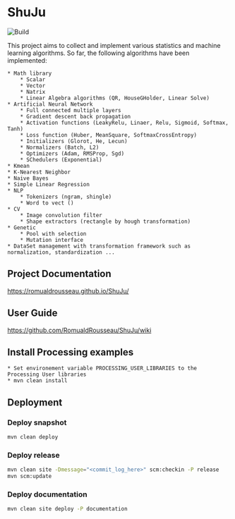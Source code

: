 # ShuJu
![Build](https://github.com/RomualdRousseau/ShuJu/workflows/Build/badge.svg)

This project aims to collect and implement various statistics and machine learning algorithms. So far, the following algorithms have been implemented:

    * Math library
        * Scalar
        * Vector
        * Natrix
        * Linear Algebra algorithms (QR, HouseGHolder, Linear Solve)
	* Artificial Neural Network
        * Full connected multiple layers
        * Gradient descent back propagation
        * Activation functions (LeakyRelu, Linaer, Relu, Sigmoid, Softmax, Tanh)
        * Loss function (Huber, MeanSquare, SoftmaxCrossEntropy)
        * Initializers (Glorot, He, Lecun)
        * Normalizers (Batch, L2)
        * Optimizers (Adam, RMSProp, Sgd)
        * SChedulers (Exponential)
    * Kmean
	* K-Nearest Neighbor
    * Naive Bayes
	* Simple Linear Regression
    * NLP
        * Tokenizers (ngram, shingle)
        * Word to vect ()
    * CV
        * Image convolution filter
        * Shape extractors (rectangle by hough transformation)
    * Genetic
        * Pool with selection
        * Mutation interface
    * DataSet management with transformation framework such as normalization, standardization ...

## Project Documentation
https://romualdrousseau.github.io/ShuJu/

## User Guide
https://github.com/RomualdRousseau/ShuJu/wiki

## Install Processing examples
	* Set environement variable PROCESSING_USER_LIBRARIES to the Processing User libraries
	* mvn clean install

## Deployment

### Deploy snapshot
```bash
mvn clean deploy
```

### Deploy release
```bash
mvn clean site -Dmessage="<commit_log_here>" scm:checkin -P release
mvn scm:update
```

### Deploy documentation
```bash
mvn clean site deploy -P documentation
```
